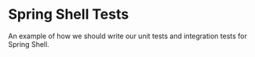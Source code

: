 # Spring Shell Tests

An example of how we should write our unit tests and integration tests for Spring Shell.